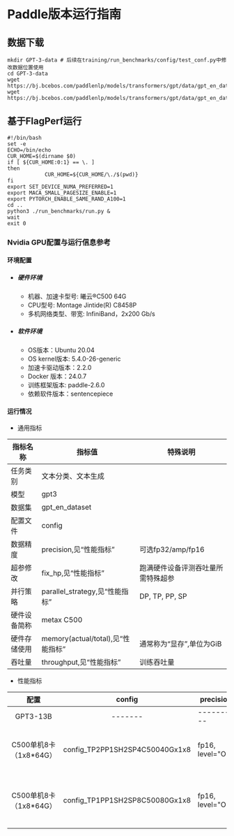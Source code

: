
# Paddle版本运行指南

## 数据下载

```shell
mkdir GPT-3-data # 后续在training/run_benchmarks/config/test_conf.py中修改数据位置使用
cd GPT-3-data
wget https://bj.bcebos.com/paddlenlp/models/transformers/gpt/data/gpt_en_dataset_300m_ids.npy
wget https://bj.bcebos.com/paddlenlp/models/transformers/gpt/data/gpt_en_dataset_300m_idx.npz
```

## 基于FlagPerf运行

```
#!/bin/bash
set -e
ECHO=/bin/echo
CUR_HOME=$(dirname $0)
if [ ${CUR_HOME:0:1} == \. ]
then
            CUR_HOME=${CUR_HOME/\./$(pwd)}
fi
export SET_DEVICE_NUMA_PREFERRED=1
export MACA_SMALL_PAGESIZE_ENABLE=1
export PYTORCH_ENABLE_SAME_RAND_A100=1
cd ..
python3 ./run_benchmarks/run.py &
wait 
exit 0
```


### Nvidia GPU配置与运行信息参考
#### 环境配置
- ##### 硬件环境
    - 机器、加速卡型号: 曦云®C500 64G
    - CPU型号: Montage Jintide(R) C8458P
    - 多机网络类型、带宽: InfiniBand，2x200 Gb/s
- ##### 软件环境
   - OS版本：Ubuntu 20.04
   - OS kernel版本: 5.4.0-26-generic
   - 加速卡驱动版本：2.2.0
   - Docker 版本：24.0.7
   - 训练框架版本: paddle-2.6.0
   - 依赖软件版本：sentencepiece

#### 运行情况

* 通用指标

| 指标名称       | 指标值                         | 特殊说明                                    |
| -------------- | ------------------------------ | ------------------------------------------- |
| 任务类别       | 文本分类、文本生成             |                                             |
| 模型           | gpt3                    |                                             |
| 数据集         | gpt_en_dataset              |                                             |
| 配置文件       | config                    |                                             |
| 数据精度       | precision,见“性能指标”         | 可选fp32/amp/fp16                           |
| 超参修改       | fix_hp,见“性能指标”            | 跑满硬件设备评测吞吐量所需特殊超参          |
| 并行策略       | parallel_strategy,见“性能指标” | DP, TP, PP, SP          |
| 硬件设备简称   | metax C500 |                                             |
| 硬件存储使用   | memory(actual/total),见“性能指标” | 通常称为“显存”,单位为GiB                    |
| 吞吐量       | throughput,见“性能指标”           | 训练吞吐量 |

* 性能指标

| 配置     | config | precision | fix_hp | parallel_strategy | throughput   | memory |
| :-----: | :-----: | --------- | ------ | ---------------- | ------------ | ------ |
| GPT3-13B | ------- | --------- | ------ | ---------------- | ------------ | ------------ |
| C500单机8卡（1x8*64G） | config_TP2PP1SH2SP4C50040Gx1x8 | fp16, level="O2" | per_device_bs=1, accumulate=256 (global bs = 2M tokens) | flash_attention=False, recompute=True, use_fused_rms_norm=False, sharding="stage2", sharding_degree=4 |   3368.66 / 8 = 421.08 tokens/s   | 59.23*8G |
| C500单机8卡（1x8*64G） | config_TP1PP1SH2SP8C50080Gx1x8 | fp16, level="O2" | per_device_bs=1, accumulate=128, (global bs = 2M tokens) | flash_attention=True, recompute=False, use_fused_rms_norm=False, sharding="stage3", sharding_degree=8, tensor_parallel_degree=1 |   2894.85 / 8 = 361.86 tokens/s   | 62.18*8G |

